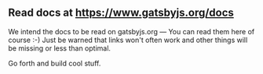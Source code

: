 ## Read docs at <https://www.gatsbyjs.org/docs>

We intend the docs to be read on gatsbyjs.org — You can read them here of course
:-) Just be warned that links won't often work and other things will be missing
or less than optimal.

Go forth and build cool stuff.

